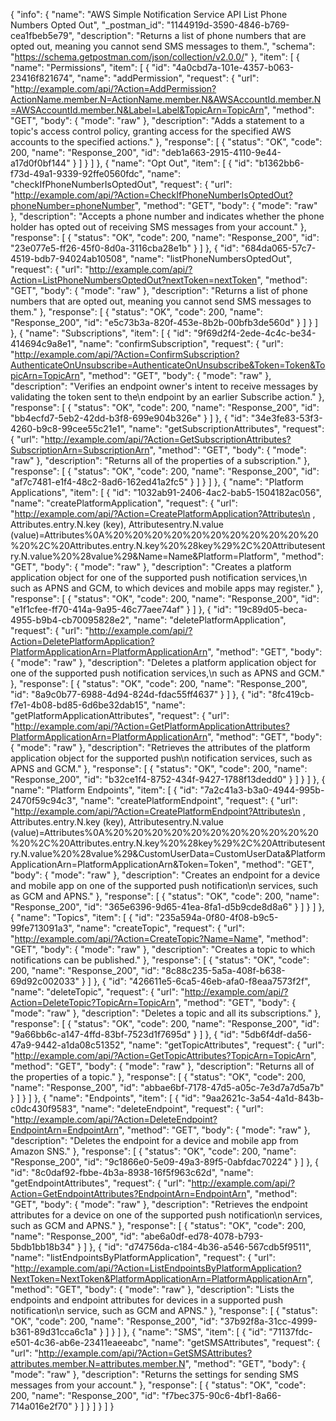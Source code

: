 {
  "info": {
    "name": "AWS Simple Notification Service API List Phone Numbers Opted Out",
    "_postman_id": "1144919d-3590-4846-b769-cea1fbeb5e79",
    "description": "Returns a list of phone numbers that are opted out, meaning you cannot send SMS messages to them.",
    "schema": "https://schema.getpostman.com/json/collection/v2.0.0/"
  },
  "item": [
    {
      "name": "Permissions",
      "item": [
        {
          "id": "4a0cbd7a-101e-4357-b063-23416f821674",
          "name": "addPermission",
          "request": {
            "url": "http://example.com/api/?Action=AddPermission?ActionName.member.N=ActionName.member.N&AWSAccountId.member.N=AWSAccountId.member.N&Label=Label&TopicArn=TopicArn",
            "method": "GET",
            "body": {
              "mode": "raw"
            },
            "description": "Adds a statement to a topic's access control policy, granting access for the specified AWS accounts to the specified actions."
          },
          "response": [
            {
              "status": "OK",
              "code": 200,
              "name": "Response_200",
              "id": "deb1a663-2915-4110-9e44-a17d0f0bf144"
            }
          ]
        }
      ]
    },
    {
      "name": "Opt Out",
      "item": [
        {
          "id": "b1362bb6-f73d-49a1-9339-92ffe0560fdc",
          "name": "checkIfPhoneNumberIsOptedOut",
          "request": {
            "url": "http://example.com/api/?Action=CheckIfPhoneNumberIsOptedOut?phoneNumber=phoneNumber",
            "method": "GET",
            "body": {
              "mode": "raw"
            },
            "description": "Accepts a phone number and indicates whether the phone holder has opted out of receiving SMS messages from your account."
          },
          "response": [
            {
              "status": "OK",
              "code": 200,
              "name": "Response_200",
              "id": "23e077e5-ff26-45f0-8d0a-3116cba28e1b"
            }
          ]
        },
        {
          "id": "684da065-57c7-4519-bdb7-94024ab10508",
          "name": "listPhoneNumbersOptedOut",
          "request": {
            "url": "http://example.com/api/?Action=ListPhoneNumbersOptedOut?nextToken=nextToken",
            "method": "GET",
            "body": {
              "mode": "raw"
            },
            "description": "Returns a list of phone numbers that are opted out, meaning you cannot send SMS messages to them."
          },
          "response": [
            {
              "status": "OK",
              "code": 200,
              "name": "Response_200",
              "id": "e5c73b3a-820f-453e-8b2b-00bfb3de560d"
            }
          ]
        }
      ]
    },
    {
      "name": "Subscriptions",
      "item": [
        {
          "id": "9f69d2f4-2ede-4c4c-be34-414694c9a8e1",
          "name": "confirmSubscription",
          "request": {
            "url": "http://example.com/api/?Action=ConfirmSubscription?AuthenticateOnUnsubscribe=AuthenticateOnUnsubscribe&Token=Token&TopicArn=TopicArn",
            "method": "GET",
            "body": {
              "mode": "raw"
            },
            "description": "Verifies an endpoint owner's intent to receive messages by validating the token sent to the\n      endpoint by an earlier Subscribe action."
          },
          "response": [
            {
              "status": "OK",
              "code": 200,
              "name": "Response_200",
              "id": "bb4ecfd7-5eb2-42dd-b3f8-699e904b326e"
            }
          ]
        },
        {
          "id": "34e3fe83-53f3-4260-b9c8-99cee55c21e1",
          "name": "getSubscriptionAttributes",
          "request": {
            "url": "http://example.com/api/?Action=GetSubscriptionAttributes?SubscriptionArn=SubscriptionArn",
            "method": "GET",
            "body": {
              "mode": "raw"
            },
            "description": "Returns all of the properties of a subscription."
          },
          "response": [
            {
              "status": "OK",
              "code": 200,
              "name": "Response_200",
              "id": "af7c7481-e1f4-48c2-8ad6-162ed41a2fc5"
            }
          ]
        }
      ]
    },
    {
      "name": "Platform Applications",
      "item": [
        {
          "id": "1032ab91-2406-4ac2-bab5-1504182ac056",
          "name": "createPlatformApplication",
          "request": {
            "url": "http://example.com/api/?Action=CreatePlatformApplication?Attributes\n            , Attributes.entry.N.key (key), Attributesentry.N.value (value)=Attributes%0A%20%20%20%20%20%20%20%20%20%20%20%20%2C%20Attributes.entry.N.key%20%28key%29%2C%20Attributesentry.N.value%20%28value%29&Name=Name&Platform=Platform",
            "method": "GET",
            "body": {
              "mode": "raw"
            },
            "description": "Creates a platform application object for one of the supported push notification services,\n      such as APNS and GCM, to which devices and mobile apps may register."
          },
          "response": [
            {
              "status": "OK",
              "code": 200,
              "name": "Response_200",
              "id": "e1f1cfee-ff70-414a-9a95-46c77aee74af"
            }
          ]
        },
        {
          "id": "19c89d05-beca-4955-b9b4-cb70095828e2",
          "name": "deletePlatformApplication",
          "request": {
            "url": "http://example.com/api/?Action=DeletePlatformApplication?PlatformApplicationArn=PlatformApplicationArn",
            "method": "GET",
            "body": {
              "mode": "raw"
            },
            "description": "Deletes a platform application object for one of the supported push notification services,\n      such as APNS and GCM."
          },
          "response": [
            {
              "status": "OK",
              "code": 200,
              "name": "Response_200",
              "id": "8a9c0b77-6988-4d94-824d-fdac55ff4637"
            }
          ]
        },
        {
          "id": "8fc419cb-f7e1-4b08-bd85-6d6be32dab15",
          "name": "getPlatformApplicationAttributes",
          "request": {
            "url": "http://example.com/api/?Action=GetPlatformApplicationAttributes?PlatformApplicationArn=PlatformApplicationArn",
            "method": "GET",
            "body": {
              "mode": "raw"
            },
            "description": "Retrieves the attributes of the platform application object for the supported push\n      notification services, such as APNS and GCM."
          },
          "response": [
            {
              "status": "OK",
              "code": 200,
              "name": "Response_200",
              "id": "b32ce1f4-8752-434f-9427-1788f13dedd0"
            }
          ]
        }
      ]
    },
    {
      "name": "Platform Endpoints",
      "item": [
        {
          "id": "7a2c41a3-b3a0-4944-995b-2470f59c94c3",
          "name": "createPlatformEndpoint",
          "request": {
            "url": "http://example.com/api/?Action=CreatePlatformEndpoint?Attributes\n            , Attributes.entry.N.key (key), Attributesentry.N.value (value)=Attributes%0A%20%20%20%20%20%20%20%20%20%20%20%20%2C%20Attributes.entry.N.key%20%28key%29%2C%20Attributesentry.N.value%20%28value%29&CustomUserData=CustomUserData&PlatformApplicationArn=PlatformApplicationArn&Token=Token",
            "method": "GET",
            "body": {
              "mode": "raw"
            },
            "description": "Creates an endpoint for a device and mobile app on one of the supported push notification\n      services, such as GCM and APNS."
          },
          "response": [
            {
              "status": "OK",
              "code": 200,
              "name": "Response_200",
              "id": "365e6396-9d65-41ea-8fa1-d5b9cde8d8a6"
            }
          ]
        }
      ]
    },
    {
      "name": "Topics",
      "item": [
        {
          "id": "235a594a-0f80-4f08-b9c5-99fe713091a3",
          "name": "createTopic",
          "request": {
            "url": "http://example.com/api/?Action=CreateTopic?Name=Name",
            "method": "GET",
            "body": {
              "mode": "raw"
            },
            "description": "Creates a topic to which notifications can be published."
          },
          "response": [
            {
              "status": "OK",
              "code": 200,
              "name": "Response_200",
              "id": "8c88c235-5a5a-408f-b638-69d92c002033"
            }
          ]
        },
        {
          "id": "426611e5-6ca5-46eb-afa0-f8eaa7573f2f",
          "name": "deleteTopic",
          "request": {
            "url": "http://example.com/api/?Action=DeleteTopic?TopicArn=TopicArn",
            "method": "GET",
            "body": {
              "mode": "raw"
            },
            "description": "Deletes a topic and all its subscriptions."
          },
          "response": [
            {
              "status": "OK",
              "code": 200,
              "name": "Response_200",
              "id": "9a66bb6c-a147-4ffd-83bf-7523d1f7695d"
            }
          ]
        },
        {
          "id": "5db6f4df-da56-47a9-9442-a1da08c51352",
          "name": "getTopicAttributes",
          "request": {
            "url": "http://example.com/api/?Action=GetTopicAttributes?TopicArn=TopicArn",
            "method": "GET",
            "body": {
              "mode": "raw"
            },
            "description": "Returns all of the properties of a topic."
          },
          "response": [
            {
              "status": "OK",
              "code": 200,
              "name": "Response_200",
              "id": "abbae6bf-7178-47d5-a05c-7e3d7a7d5a7b"
            }
          ]
        }
      ]
    },
    {
      "name": "Endpoints",
      "item": [
        {
          "id": "9aa2621c-3a54-4a1d-843b-c0dc430f9583",
          "name": "deleteEndpoint",
          "request": {
            "url": "http://example.com/api/?Action=DeleteEndpoint?EndpointArn=EndpointArn",
            "method": "GET",
            "body": {
              "mode": "raw"
            },
            "description": "Deletes the endpoint for a device and mobile app from Amazon SNS."
          },
          "response": [
            {
              "status": "OK",
              "code": 200,
              "name": "Response_200",
              "id": "9c1866e0-5e09-49a3-89f5-0abfdac70224"
            }
          ]
        },
        {
          "id": "8c0daf92-fbbe-4b3a-8938-16f5f963c62d",
          "name": "getEndpointAttributes",
          "request": {
            "url": "http://example.com/api/?Action=GetEndpointAttributes?EndpointArn=EndpointArn",
            "method": "GET",
            "body": {
              "mode": "raw"
            },
            "description": "Retrieves the endpoint attributes for a device on one of the supported push notification\n      services, such as GCM and APNS."
          },
          "response": [
            {
              "status": "OK",
              "code": 200,
              "name": "Response_200",
              "id": "abe6a0df-ed78-4078-b793-5bdb1bb18b34"
            }
          ]
        },
        {
          "id": "d74756da-c184-4b36-a546-567cdb5f9511",
          "name": "listEndpointsByPlatformApplication",
          "request": {
            "url": "http://example.com/api/?Action=ListEndpointsByPlatformApplication?NextToken=NextToken&PlatformApplicationArn=PlatformApplicationArn",
            "method": "GET",
            "body": {
              "mode": "raw"
            },
            "description": "Lists the endpoints and endpoint attributes for devices in a supported push notification\n      service, such as GCM and APNS."
          },
          "response": [
            {
              "status": "OK",
              "code": 200,
              "name": "Response_200",
              "id": "37b92f8a-31cc-4999-b361-89d31cca6c1a"
            }
          ]
        }
      ]
    },
    {
      "name": "SMS",
      "item": [
        {
          "id": "71137fdc-e501-4c36-ab6e-23411eaeeabc",
          "name": "getSMSAttributes",
          "request": {
            "url": "http://example.com/api/?Action=GetSMSAttributes?attributes.member.N=attributes.member.N",
            "method": "GET",
            "body": {
              "mode": "raw"
            },
            "description": "Returns the settings for sending SMS messages from your account."
          },
          "response": [
            {
              "status": "OK",
              "code": 200,
              "name": "Response_200",
              "id": "f7bec375-90c6-4bf1-8a66-714a016e2f70"
            }
          ]
        }
      ]
    }
  ]
}